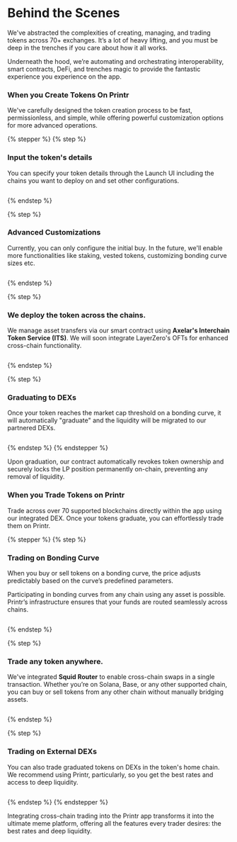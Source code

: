 # Behind the Scenes

We've abstracted the complexities of creating, managing, and trading tokens across 70+ exchanges. It’s a lot of heavy lifting, and you must be deep in the trenches if you care about how it all works.

Underneath the hood, we’re automating and orchestrating interoperability, smart contracts, DeFi, and trenches magic to provide the fantastic experience you experience on the app.

### When you Create Tokens On Printr

We've carefully designed the token creation process to be fast, permissionless, and simple, while offering powerful customization options for more advanced operations.

{% stepper %}
{% step %}

### Input the token's details

You can specify your token details through the Launch UI including the chains you want to deploy on and set other configurations.

<figure><img src="https://3159715523-files.gitbook.io/~/files/v0/b/gitbook-x-prod.appspot.com/o/spaces%2FBqgUMNkX5OgdF7BaqREa%2Fuploads%2F40uKa1glym0qdkFYCRdG%2FFrame%201597880474.png?alt=media&#x26;token=3ebe293a-69e8-4fff-bc8a-27a2aabb8867" alt=""><figcaption></figcaption></figure>
{% endstep %}

{% step %}

### Advanced Customizations

Currently, you can only configure the initial buy. In the future, we'll enable more functionalities like staking, vested tokens, customizing bonding curve sizes etc.

<figure><img src="https://3159715523-files.gitbook.io/~/files/v0/b/gitbook-x-prod.appspot.com/o/spaces%2FBqgUMNkX5OgdF7BaqREa%2Fuploads%2FFixLkJ4HkfnQJBdoCA8Z%2FFrame%201597880475.png?alt=media&#x26;token=b99df69a-8fdc-4b50-8cc3-7ef2d4aa7c3a" alt=""><figcaption></figcaption></figure>
{% endstep %}

{% step %}

### We deploy the token across the chains.

We manage asset transfers via our smart contract using **Axelar's Interchain Token Service (ITS)**. We will soon integrate LayerZero's OFTs for enhanced cross-chain functionality.

<figure><img src="https://3159715523-files.gitbook.io/~/files/v0/b/gitbook-x-prod.appspot.com/o/spaces%2FBqgUMNkX5OgdF7BaqREa%2Fuploads%2FEFfkzaGo9R6sR6p0Ilba%2FFrame%201597880472.png?alt=media&#x26;token=040a9b49-1285-4bc1-9891-493c06b8eb9a" alt=""><figcaption></figcaption></figure>
{% endstep %}

{% step %}

### Graduating to DEXs

Once your token reaches the market cap threshold on a bonding curve, it will automatically "graduate" and the liquidity will be migrated to our partnered DEXs.

<figure><img src="https://3159715523-files.gitbook.io/~/files/v0/b/gitbook-x-prod.appspot.com/o/spaces%2FBqgUMNkX5OgdF7BaqREa%2Fuploads%2FYL4a8SEprd4YXWhuFcRf%2FFrame%201597880473.png?alt=media&#x26;token=87c5b04e-f6a4-4952-9455-2ead91f6f7ae" alt=""><figcaption></figcaption></figure>
{% endstep %}
{% endstepper %}

Upon graduation, our contract automatically revokes token ownership and securely locks the LP position permanently on-chain, preventing any removal of liquidity.

### When you Trade Tokens on Printr

Trade across over 70 supported blockchains directly within the app using our integrated DEX. Once your tokens graduate, you can effortlessly trade them on Printr.

{% stepper %}
{% step %}

### Trading on Bonding Curve

When you buy or sell tokens on a bonding curve, the price adjusts predictably based on the curve’s predefined parameters.&#x20;

Participating in bonding curves from any chain using any asset is possible. Printr’s infrastructure ensures that your funds are routed seamlessly across chains.

<figure><img src="https://3159715523-files.gitbook.io/~/files/v0/b/gitbook-x-prod.appspot.com/o/spaces%2FBqgUMNkX5OgdF7BaqREa%2Fuploads%2F6UF5YA4JmbNUbPnfsn2R%2FFrame%201597880471.png?alt=media&#x26;token=ec423e2b-29a5-40f3-af1c-d41bf4375111" alt=""><figcaption></figcaption></figure>
{% endstep %}

{% step %}

### Trade any token anywhere.

We've integrated **Squid Router** to enable cross-chain swaps in a single transaction. Whether you’re on Solana, Base, or any other supported chain, you can buy or sell tokens from any other chain without manually bridging assets.

<figure><img src="https://3159715523-files.gitbook.io/~/files/v0/b/gitbook-x-prod.appspot.com/o/spaces%2FBqgUMNkX5OgdF7BaqREa%2Fuploads%2FnFruwnkSmD6FwJ5itgsC%2FFrame%201597880472.png?alt=media&#x26;token=1d1fcee3-8668-4388-b8d5-f85acdd4a6bb" alt=""><figcaption></figcaption></figure>
{% endstep %}

{% step %}

### Trading on External DEXs

You can also trade graduated tokens on DEXs in the token's home chain. We recommend using Printr, particularly, so you get the best rates and access to deep liquidity.

<figure><img src="https://3159715523-files.gitbook.io/~/files/v0/b/gitbook-x-prod.appspot.com/o/spaces%2FBqgUMNkX5OgdF7BaqREa%2Fuploads%2FxutS16DXWJUpkP1K7DOE%2FFrame%201597880473.png?alt=media&#x26;token=f6243a3e-849e-4aac-9937-effaa863cb0d" alt=""><figcaption></figcaption></figure>
{% endstep %}
{% endstepper %}

Integrating cross-chain trading into the Printr app transforms it into the ultimate meme platform, offering all the features every trader desires: the best rates and deep liquidity.

